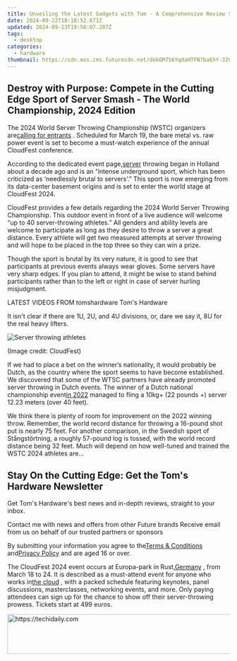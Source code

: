 ```yaml
---
title: Unveiling the Latest Gadgets with Tom - A Comprehensive Review Site
date: 2024-09-22T18:18:52.671Z
updated: 2024-09-23T19:58:07.207Z
tags:
  - desktop
categories:
  - hardware
thumbnail: https://cdn.mos.cms.futurecdn.net/dokGM7S6YqdaHTFN7baEhY-320-80.png
---
```


## Destroy with Purpose: Compete in the Cutting Edge Sport of Server Smash - The World Championship, 2024 Edition

The 2024 World Server Throwing Championship (WSTC) organizers are[calling for entrants](https://www.cloudfest.com/world-server-throwing-championship#server-reg) . Scheduled for March 19, the bare metal vs. raw power event is set to become a must-watch experience of the annual CloudFest conference.

 According to the dedicated event page,[server](https://www.tomshardware.com/news/39-year-old-477-mhz-dos-web-server-hits-2500-hours-of-uptime) throwing began in Holland about a decade ago and is an “intense underground sport, which has been criticized as ‘needlessly brutal to servers’.” This sport is now emerging from its data-center basement origins and is set to enter the world stage at CloudFest 2024.

 CloudFest provides a few details regarding the 2024 World Server Throwing Championship. This outdoor event in front of a live audience will welcome “up to 40 server-throwing athletes.” All genders and ability levels are welcome to participate as long as they desire to throw a server a great distance. Every athlete will get two measured attempts at server throwing and will hope to be placed in the top three so they can win a prize.

 Though the sport is brutal by its very nature, it is good to see that participants at previous events always wear gloves. Some servers have very sharp edges. If you plan to attend, it might be wise to stand behind participants rather than to the left or right in case of server hurling misjudgment.

 LATEST VIDEOS FROM tomshardware Tom's Hardware

 It isn't clear if there are 1U, 2U, and 4U divisions, or, dare we say it, 8U for the real heavy lifters.

![Server throwing athletes](https://cdn.mos.cms.futurecdn.net/wtmZvaBCUd7W2J88EkoF6b-320-80.jpg)

 (Image credit: CloudFest)

 If we had to place a bet on the winner’s nationality, it would probably be Dutch, as the country where the sport seems to have become established. We discovered that some of the WTSC partners have already promoted server throwing in Dutch events. The winner of a Dutch national championship event[in 2022](https://dutchcloudcommunity.nl/agenda/summer-bbq-dutch-cloud-community-2022/) managed to fling a 10kg+ (22 pounds +) server 12.23 meters (over 40 feet).

 We think there is plenty of room for improvement on the 2022 winning throw. Remember, the world record distance for throwing a 16-pound shot put is nearly 75 feet. For another comparison, in the Swedish sport of Stångstörtning, a roughly 57-pound log is tossed, with the world record distance being 32 feet. Much will depend on how well-tuned and trained the WSTC 2024 athletes are…

## Stay On the Cutting Edge: Get the Tom's Hardware Newsletter

 Get Tom's Hardware's best news and in-depth reviews, straight to your inbox.

 Contact me with news and offers from other Future brands  Receive email from us on behalf of our trusted partners or sponsors

 By submitting your information you agree to the[Terms & Conditions](https://futureplc.com/terms-conditions/) and[Privacy Policy](https://futureplc.com/privacy-policy/) and are aged 16 or over.

 The CloudFest 2024 event occurs at Europa-park in Rust,[Germany](https://www.tomshardware.com/pc-components/gpus/intel-submits-schematics-for-1nm-chip-fabs-in-germany-two-new-fabs-open-in-2027) , from March 18 to 24\. It is described as a must-attend event for anyone who works in[the cloud](https://www.tomshardware.com/reviews/cloud-computing-security,2829-2.html) , with a packed schedule featuring keynotes, panel discussions, masterclasses, networking events, and more. Only paying attendees can sign up for the chance to show off their server-throwing prowess. Tickets start at 499 euros.

<ins class="adsbygoogle"
     style="display:block"
     data-ad-format="autorelaxed"
     data-ad-client="ca-pub-7571918770474297"
     data-ad-slot="1223367746"></ins>

<ins class="adsbygoogle"
     style="display:block"
     data-ad-client="ca-pub-7571918770474297"
     data-ad-slot="8358498916"
     data-ad-format="auto"
     data-full-width-responsive="true"></ins>



<!-- affiliate ads begin -->
<a href="https://appsumo.8odi.net/c/5597632/2068426/7443" target="_top" id="2068426">
  <img src="//a.impactradius-go.com/display-ad/7443-2068426" border="0" alt="https://techidaily.com" width="728" height="90"/>
</a>
<img height="0" width="0" src="https://appsumo.8odi.net/i/5597632/2068426/7443" style="position:absolute;visibility:hidden;" border="0" />
<!-- affiliate ads end -->

